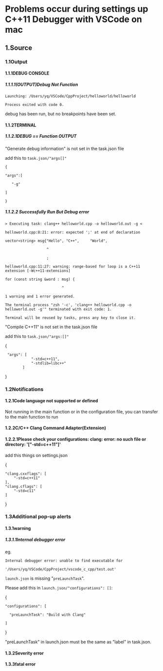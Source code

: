 # Problems occur during settings up C++11 Debugger with VSCode on mac

## 1.Source

### 1.1Output

#### 1.1.1DEBUG CONSOLE

##### 1.1.1.1(OUTPUT)Debug Not Function

`Launching: /Users/yq/VSCode/CppProject/helloworld/helloworld`

`Process exited with code 0.`

debug has been run, but no breakpoints have been set.

#### 1.1.2TERMINAL

##### 1.1.2.1DEBUG == Function OUTPUT

"Generate debug information" is not set in the task.json file

add this to `task.json/"args[]"`

`{`

   `"args":[`
 
       "-g"
 
    ]

`}`

##### 1.1.2.2 Successfully Run But Debug error

`> Executing task: clang++ helloworld.cpp -o helloworld.out -g <`

`helloworld.cpp:8:21: error: expected ';' at end of declaration`

  `vector<string> msg{"Hello", "C++",     "World",`
  
 `                   ^`
 
 `                   ;`
 
`helloworld.cpp:11:27: warning: range-based for loop is a C++11 extension [-Wc++11-extensions]`

  `for (const string &word : msg) {`
  
`                          ^`

`1 warning and 1 error generated.`

`The terminal process "zsh '-c', 'clang++ helloworld.cpp -o helloworld.out -g'" terminated with exit code: 1.`

`Terminal will be reused by tasks, press any key to close it.`

"Compile C++11" is not set in the task.json file

add this to `task.json/"args:[]"`

{

     "args": [
				"-std=c++11",
				"-stdlib=libc++"
            ]

}

### 1.2Notifications

#### 1.2.1Code language not supported or defined

Not running in the main function or in the configuration file, you can transfer to the main function to run

#### 1.2.2C/C++ Clang Command Adapter(Extension)

#### 1.2.2.1Please check your configurations: clang: error: no such file or directory: '["-std=c++11"]'

add this things on settings.json

{

    "clang.cxxflags": [
        "-std=c++11"
    ],
    "clang.cflags": [
        "-std=c11"
    ]

}

### 1.3Additional pop-up alerts

#### 1.3.1warning

##### 1.3.1.1Internal debugger error

eg.

`Internal debugger error: unable to find executable for `

`'/Users/yq/VSCode/CppProject/vscode_c_cpp/test.out'`

`launch.json` is missing "`preLaunchTask`".

Please add this in `launch.json/"configurations": []`:

{

    "configurations": [

      "preLaunchTask": "Build with Clang"

    ]

}

"preLaunchTask" in launch.json must be the same as "label" in task.json.

#### 1.3.2Severity error

#### 1.3.3fatal error